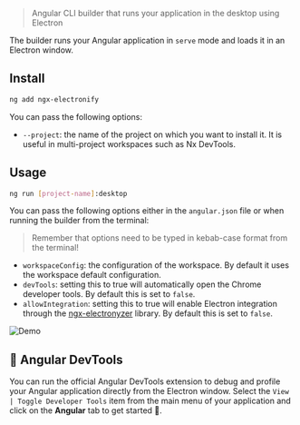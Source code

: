> Angular CLI builder that runs your application in the desktop using Electron

The builder runs your Angular application in `serve` mode and loads it in an Electron window.

## Install

```sh
ng add ngx-electronify
```
You can pass the following options:
* `--project`: the name of the project on which you want to install it. It is useful in multi-project workspaces such as Nx DevTools.

## Usage

```sh
ng run [project-name]:desktop
```
You can pass the following options either in the `angular.json` file or when running the builder from the terminal:

> Remember that options need to be typed in kebab-case format from the terminal!

* `workspaceConfig`: the configuration of the workspace. By default it uses the workspace default configuration.
* `devTools`: setting this to true will automatically open the Chrome developer tools. By default this is set to `false`.
* `allowIntegration`: setting this to true will enable Electron integration through the [ngx-electronyzer](https://www.npmjs.com/package/ngx-electronyzer) library. By default this is set to `false`.

 <img src="https://github.com/bampakoa/ngx-electronify/blob/master/demo.gif?raw=true" alt="Demo" />

## 🧩 Angular DevTools

You can run the official Angular DevTools extension to debug and profile your Angular application directly from the Electron window. Select the `View | Toggle Developer Tools` item from the main menu of your application and click on the **Angular** tab to get started 🚀.
